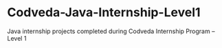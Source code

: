 # Codveda-Java-Internship-Level1
Java internship projects completed during Codveda Internship Program – Level 1
